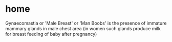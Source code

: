 # home
Gynaecomastia or 'Male Breast' or 'Man Boobs' is the presence of immature mammary glands in male chest area (in women such glands produce milk for breast feeding of baby after pregnancy)
